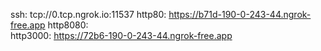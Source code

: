 ssh: tcp://0.tcp.ngrok.io:11537 
http80: https://b71d-190-0-243-44.ngrok-free.app 
http8080:  
http3000: https://72b6-190-0-243-44.ngrok-free.app 
